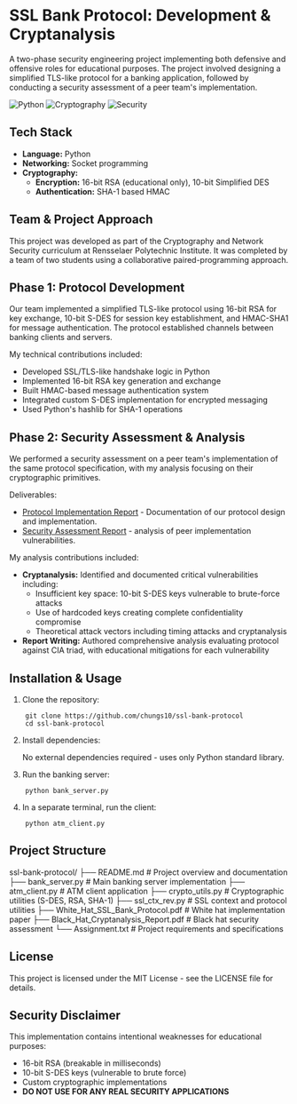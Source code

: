 # SSL Bank Protocol: Development & Cryptanalysis

A two-phase security engineering project implementing both defensive and offensive roles for educational purposes. The project involved designing a simplified TLS-like protocol for a banking application, followed by conducting a security assessment of a peer team's implementation.


![Python](https://img.shields.io/badge/Python-3776AB?style=for-the-badge&logo=python&logoColor=white)
![Cryptography](https://img.shields.io/badge/Cryptography-8B0000?style=for-the-badge&logo=key)
![Security](https://img.shields.io/badge/Security-32CD32?style=for-the-badge&logo=shield-check)


## Tech Stack
* **Language:** Python
* **Networking:** Socket programming
* **Cryptography:** 
    * **Encryption:** 16-bit RSA (educational only), 10-bit Simplified DES
    * **Authentication:** SHA-1 based HMAC

## Team & Project Approach
This project was developed as part of the Cryptography and Network Security curriculum at Rensselaer Polytechnic Institute. It was completed by a team of two students using a collaborative paired-programming approach.

## Phase 1: Protocol Development
Our team implemented a simplified TLS-like protocol using 16-bit RSA for key exchange, 10-bit S-DES for session key establishment, and HMAC-SHA1 for message authentication. The protocol established channels between banking clients and servers.

My technical contributions included:
* Developed SSL/TLS-like handshake logic in Python
*  ⁠Implemented 16-bit RSA key generation and exchange
* Built HMAC-based message authentication system
*  ⁠Integrated custom S-DES implementation for encrypted messaging
* Used Python's hashlib for SHA-1 operations

## Phase 2: Security Assessment & Analysis
We performed a security assessment on a peer team's implementation of the same protocol specification, with my analysis focusing on their cryptographic primitives.

Deliverables:  
- [Protocol Implementation Report](White_Hat_SSL_Bank_Protocol.pdf) - Documentation of our protocol design and implementation.
-  [Security Assessment Report](Black_Hat_Cryptanalysis_Report.pdf) - analysis of peer implementation vulnerabilities.

My analysis contributions included:
* **Cryptanalysis:** Identified and documented critical vulnerabilities including:
  * Insufficient key space: 10-bit S-DES keys vulnerable to brute-force attacks
  * Use of hardcoded keys creating complete confidentiality compromise
  * Theoretical attack vectors including timing attacks and cryptanalysis
* **Report Writing:** Authored comprehensive analysis evaluating protocol against CIA triad, with educational mitigations for each vulnerability

## Installation & Usage
1. Clone the repository:
```
    git clone https://github.com/chungs10/ssl-bank-protocol
    cd ssl-bank-protocol
 ```
2. Install dependencies:


    No external dependencies required - uses only Python standard library.

    
3. Run the banking server:
```
    python bank_server.py
```

4. In a separate terminal, run the client:
```
    python atm_client.py
```


## Project Structure
ssl-bank-protocol/
├── README.md # Project overview and documentation
├── bank_server.py # Main banking server implementation
├── atm_client.py # ATM client application
├── crypto_utils.py # Cryptographic utilities (S-DES, RSA, SHA-1)
├── ssl_ctx_rev.py # SSL context and protocol utilities
├── White_Hat_SSL_Bank_Protocol.pdf # White hat implementation paper
├── Black_Hat_Cryptanalysis_Report.pdf # Black hat security assessment
└── Assignment.txt # Project requirements and specifications

## License
This project is licensed under the MIT License - see the LICENSE file for details.

## Security Disclaimer 
This implementation contains intentional weaknesses for educational purposes:
* 16-bit RSA (breakable in milliseconds)
* 10-bit S-DES keys (vulnerable to brute force)
* Custom cryptographic implementations
* **DO NOT USE FOR ANY REAL SECURITY APPLICATIONS**